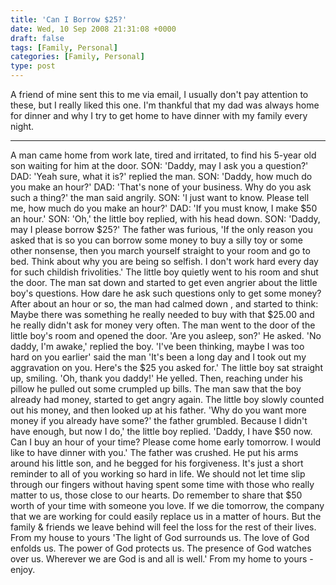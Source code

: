 ```yaml
---
title: 'Can I Borrow $25?'
date: Wed, 10 Sep 2008 21:31:08 +0000
draft: false
tags: [Family, Personal]
categories: [Family, Personal]
type: post
---
```


A friend of mine sent this to me via email, I usually don't pay attention to these, but I really liked this one. I'm thankful that my dad was always home for dinner and why I try to get home to have dinner with my family every night.

* * *

A man came home from work late, tired and irritated, to find his 5-year old son waiting for him at the door. SON: 'Daddy, may I ask you a question?' DAD: 'Yeah sure, what it is?' replied the man. SON: 'Daddy, how much do you make an hour?' DAD: 'That's none of your business. Why do you ask such a thing?' the man said angrily. SON: 'I just want to know. Please tell me, how much do you make an hour?' DAD: 'If you must know, I make $50 an hour.' SON: 'Oh,' the little boy replied, with his head down. SON: 'Daddy, may I please borrow $25?' The father was furious, 'If the only reason you asked that is so you can borrow some money to buy a silly toy or some other nonsense, then you march yourself straight to your room and go to bed. Think about why you are being so selfish. I don't work hard every day for such childish frivolities.' The little boy quietly went to his room and shut the door. The man sat down and started to get even angrier about the little boy's questions. How dare he ask such questions only to get some money? After about an hour or so, the man had calmed down , and started to think: Maybe there was something he really needed to buy with that $25.00 and he really didn't ask for money very often. The man went to the door of the little boy's room and opened the door. 'Are you asleep, son?' He asked. 'No daddy, I'm awake,' replied the boy. 'I've been thinking, maybe I was too hard on you earlier' said the man 'It's been a long day and I took out my aggravation on you. Here's the $25 you asked for.' The little boy sat straight up, smiling. 'Oh, thank you daddy!' He yelled. Then, reaching under his pillow he pulled out some crumpled up bills. The man saw that the boy already had money, started to get angry again. The little boy slowly counted out his money, and then looked up at his father. 'Why do you want more money if you already have some?' the father grumbled. Because I didn't have enough, but now I do,' the little boy replied. 'Daddy, I have $50 now. Can I buy an hour of your time? Please come home early tomorrow. I would like to have dinner with you.' The father was crushed. He put his arms around his little son, and he begged for his forgiveness. It's just a short reminder to all of you working so hard in life. We should not let time slip through our fingers without having spent some time with those who really matter to us, those close to our hearts. Do remember to share that $50 worth of your time with someone you love. If we die tomorrow, the company that we are working for could easily replace us in a matter of hours. But the family & friends we leave behind will feel the loss for the rest of their lives. From my house to yours 'The light of God surrounds us. The love of God enfolds us. The power of God protects us. The presence of God watches over us. Wherever we are God is and all is well.' From my home to yours - enjoy.